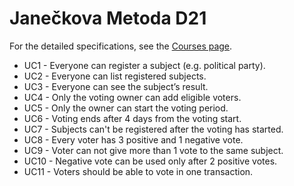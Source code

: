 # Janečkova Metoda D21

For the detailed specifications, see the [Courses page](https://courses.fit.cvut.cz/NIE-BLO/tutorials/05/index.html#_semestral-work-implementation-of-d21-voting-method).

* UC1 - Everyone can register a subject (e.g. political party).
* UC2 - Everyone can list registered subjects.
* UC3 - Everyone can see the subject’s result.
* UC4 - Only the voting owner can add eligible voters.
* UC5 - Only the owner can start the voting period.
* UC6 - Voting ends after 4 days from the voting start.
* UC7 - Subjects can't be registered after the voting has started.
* UC8 - Every voter has 3 positive and 1 negative vote.
* UC9 - Voter can not give more than 1 vote to the same subject.
* UC10 - Negative vote can be used only after 2 positive votes.
* UC11 - Voters should be able to vote in one transaction.
